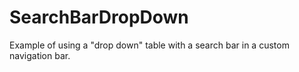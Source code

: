# SearchBarDropDown

Example of using a "drop down" table with a search bar in a custom navigation bar.
